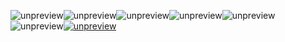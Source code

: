 ![unpreview][]![unpreview][unpreview 1]![unpreview][unpreview 2]![unpreview][unpreview 3]![unpreview][unpreview 4]![unpreview][unpreview 5][![unpreview][unpreview 6]][unpreview_unpreview 6]


[unpreview]: https://static001.geekbang.org/resource/image/0d/c9/0de41d53c767f04149c365014e53bbc9.jpg
[unpreview 1]: https://static001.geekbang.org/resource/image/88/da/88786b56bbd1f5d19bd924e5c3b982da.jpg
[unpreview 2]: https://static001.geekbang.org/resource/image/61/96/618f33da857e9180302feca801826496.jpg
[unpreview 3]: https://static001.geekbang.org/resource/image/f9/af/f9a1d75d3d1df97ee1ddfd6cc313a6af.jpg
[unpreview 4]: https://static001.geekbang.org/resource/image/09/d2/096ceab6ed7e91d6fd8b465a6829d4d2.jpg
[unpreview 5]: https://static001.geekbang.org/resource/image/50/a9/507bce509859f34f3b70a4e07844dea9.jpg
[unpreview 6]: https://static001.geekbang.org/resource/image/7f/13/7f419c3c4fbf9ea57f9e76926e6c6813.jpg
[unpreview_unpreview 6]: https://time.geekbang.org/column/article/162811

